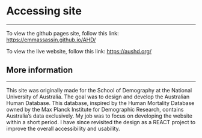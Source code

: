 # Accessing site
---
To view the github pages site, follow this link: https://emmassassin.github.io/AHD/

To view the live website, follow this link: https://aushd.org/

## More information
---
This site was originally made for the School of Demography at the National University of Australia. The goal was to design and develop the Australian Human Database. This database, inspired by the Human Mortality Database owned by the Max Planck Institute for Demographic Research, contains Australia’s data exclusively. My job was to focus on developing the website within a short period. I have since revisited the design as a REACT project to improve the overall accessibility and usability.  
